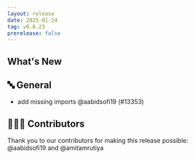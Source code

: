```yaml
---
layout: release
date: 2025-01-24
tag: v0.8.23
prerelease: false
---
```


## What's New

## 🔤 General

- add missing imports @aabidsofi19 (#13353)

## 👨🏽‍💻 Contributors

Thank you to our contributors for making this release possible:
@aabidsofi19 and @amitamrutiya
